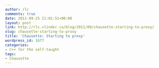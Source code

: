 ```yaml
---
author: rlc
comments: true
date: 2011-09-25 21:01:51+00:00
layout: post
link: http://rlc.vlinder.ca/blog/2011/09/chausette-starting-to-proxy/
slug: chausette-starting-to-proxy
title: 'Chausette: Starting to proxy'
wordpress_id: 1677
categories:
- C++ for the self-taught
tags:
- Chausette
---
```


